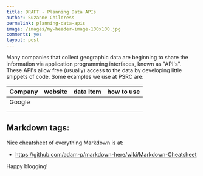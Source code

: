 ```yaml
---
title: DRAFT - Planning Data APIs
author: Suzanne Childress
permalink: planning-data-apis
image: /images/my-header-image-100x100.jpg
comments: yes
layout: post
---
```

Many companies that collect geographic data are beginning to share the information via application programming interfaces, known as "API's".
These API's allow free (usually) access to the data by developing little snippets of code. Some examples we use at PSRC are: 


|  Company | website  |  data item | how to use  |
|---|---|---|---|
|Google | |   |   |
|   |   |   |   |
|   |   |   |   |

## Markdown tags:

Nice cheatsheet of everything Markdown is at:

* https://github.com/adam-p/markdown-here/wiki/Markdown-Cheatsheet

Happy blogging!
